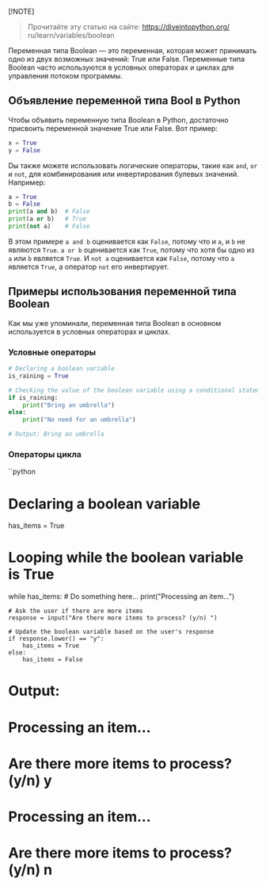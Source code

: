 [!NOTE]
> Прочитайте эту статью на сайте: https://diveintopython.org/ 
 ru/learn/variables/boolean

Переменная типа Boolean — это переменная, которая может принимать одно из двух возможных значений: True или False. Переменные типа Boolean часто используются в условных операторах и циклах для управления потоком программы.

## Объявление переменной типа Bool в Python

Чтобы объявить переменную типа Boolean в Python, достаточно присвоить переменной значение True или False. Вот пример:

```python
x = True
y = False
```

Dы также можете использовать логические операторы, такие как `and`, `or` и `not`, для комбинирования или инвертирования булевых значений. Например:


```python
a = True
b = False
print(a and b)  # False
print(a or b)   # True
print(not a)    # False
```

В этом примере `a and b` оценивается как `False`, потому что и `a`, и `b` не являются `True`. `a or b` оценивается как `True`, потому что хотя бы одно из `a` или `b` является `True`. И `not a` оценивается как `False`, потому что `a` является `True`, а оператор `not` его инвертирует.

## Примеры использования переменной типа Boolean

Как мы уже упоминали, переменная типа Boolean в основном используется в условных операторах и циклах.

### Условные операторы

```python
# Declaring a boolean variable
is_raining = True

# Checking the value of the boolean variable using a conditional statement
if is_raining:
    print("Bring an umbrella")
else:
    print("No need for an umbrella")

# Output: Bring an umbrella
```

### Операторы цикла

``python
# Declaring a boolean variable
has_items = True

# Looping while the boolean variable is True
while has_items:
    # Do something here...
    print("Processing an item...")
    
    # Ask the user if there are more items
    response = input("Are there more items to process? (y/n) ")
    
    # Update the boolean variable based on the user's response
    if response.lower() == "y":
        has_items = True
    else:
        has_items = False

# Output: 
# Processing an item...
# Are there more items to process? (y/n) y
# Processing an item...
# Are there more items to process? (y/n) n
```


